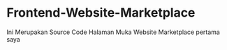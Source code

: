 # Frontend-Website-Marketplace
Ini Merupakan Source Code Halaman Muka Website Marketplace pertama saya 
